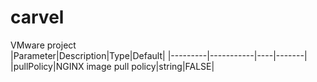 # carvel
VMware project  
|Parameter|Description|Type|Default|
|---------|-----------|----|-------|
|pullPolicy|NGINX image pull policy|string|FALSE|
